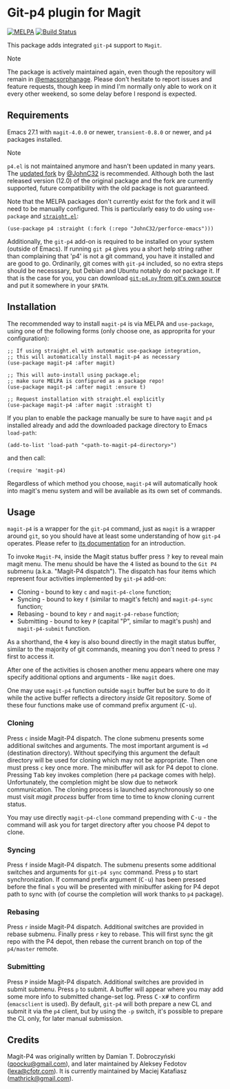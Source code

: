 # Git-p4 plugin for Magit #

[![MELPA](http://melpa.org/packages/magit-p4-badge.svg)](http://melpa.org/#/magit-p4)
[![Build Status](https://github.com/emacsorphanage/magit-p4/actions/workflows/test.yml/badge.svg)](https://travis-ci.org/lexa/magit-p4)

This package adds integrated `git-p4` support to `Magit`.

> [!NOTE]
> The package is actively maintained again, even though the repository will remain in
> [@emacsorphanage](https://github.com/emacsorphanage). Please don't hesitate to report
> issues and feature requests, though keep in mind I'm normally only able to work on it
> every other weekend, so some delay before I respond is expected.

## Requirements ##

Emacs 27.1 with `magit-4.0.0` or newer, `transient-0.8.0` or newer, and `p4` packages
installed.

> [!NOTE]
> `p4.el` is not maintained anymore and hasn't been updated in many years. The [updated
> fork](https://github.com/JohnC32/perforce-emacs) by
> [@JohnC32](https://github.com/JohnC32) is recommended. Although both the last released
> version (12.0) of the original package and the fork are currently supported, future
> compatibility with the old package is not guaranteed.
>
> Note that the MELPA packages don't currently exist for the fork and it will need to be
> manually configured. This is particularly easy to do using `use-package` and
> [`straight.el`](https://github.com/radian-software/straight.el):
>
> ```
> (use-package p4 :straight (:fork (:repo "JohnC32/perforce-emacs")))
> ```

Additionally, the `git-p4` add-on is required to be installed on your system (outside of
Emacs). If running `git p4` gives you a short help string rather than complaining that
'p4' is not a git command, you have it installed and are good to go. Ordinarily, git comes
with `git-p4` included, so no extra steps should be necesssary, but Debian and Ubuntu
notably do _not_ package it. If that is the case for you, you can download [`git-p4.py`
from git's own source](https://github.com/git/git/blob/master/git-p4.py) and put it
somewhere in your `$PATH`.

## Installation ##

The recommended way to install `magit-p4` is via MELPA and `use-package`, using one of the
following forms (only choose one, as approprita for your configuration):

```elisp
;; If using straight.el with automatic use-package integration,
;; this will automatically install magit-p4 as necessary
(use-package magit-p4 :after magit)

;; This will auto-install using package.el;
;; make sure MELPA is configured as a package repo!
(use-package magit-p4 :after magit :ensure t)

;; Request installation with straight.el explicitly
(use-package magit-p4 :after magit :straight t)
```

If you plan to enable the package manually be sure to have `magit` and `p4` installed
already and add the downloaded package directory to Emacs `load-path`:

    (add-to-list 'load-path "<path-to-magit-p4-directory>")

and then call:

    (require 'magit-p4)

Regardless of which method you choose, `magit-p4` will automatically hook into magit's
menu system and will be available as its own set of commands.

## Usage ##

`magit-p4` is a wrapper for the `git-p4` command, just as `magit` is a
wrapper around `git`, so you should have at least some understanding
of how `git-p4` operates. Please refer to [its
documentation](https://git-scm.com/docs/git-p4) for an introduction.

To invoke `Magit-P4`, inside the Magit status buffer press
<kbd>?</kbd> key to reveal main magit menu. The menu should be have
the <kbd>4</kbd> listed as bound to the `Git P4` submenu
(a.k.a. "Magit-P4 dispatch"). The dispatch has four items which
represent four activities implemented by `git-p4` add-on:

* Cloning - bound to key <kbd>`c`</kbd> and `magit-p4-clone` function;
* Syncing - bound to key <kbd>`f`</kbd> (similar to magit's fetch) and `magit-p4-sync` function;
* Rebasing - bound to key <kbd>`r`</kbd> and `magit-p4-rebase` function;
* Submitting - bound to key <kbd>`P`</kbd> (capital "P", similar to magit's push) and `magit-p4-submit` function.

As a shorthand, the <kbd>4</kbd> key is also bound directly in the magit status buffer,
similar to the majority of git commands, meaning you don't need to press <kbd>?</kbd>
first to access it.

After one of the activities is chosen another menu appears where one may specify
additional options and arguments - like `magit` does.

One may use `magit-p4` function outside `magit` buffer but be sure to do it while the
active buffer reflects a directory _inside_ Git repository. Some of these four functions
make use of command prefix argument (<kbd>C-u</kbd>).

### Cloning ###

Press <kbd>`c`</kbd> inside Magit-P4 dispatch. The clone submenu
presents some additional switches and arguments. The most important
argument is `=d` (destination directory). Without specifying this
argument the default directory will be used for cloning which may not
be appropriate. Then one must press <kbd>`c`</kbd> key once more. The
minibuffer will ask for P4 depot to clone. Pressing <kbd>Tab</kbd> key
invokes completion (here `p4` package comes with help). Unfortunately,
the completion might be slow due to network communication. The
cloning process is launched asynchronously so one must visit *magit
process* buffer from time to time to know cloning current status.

You may use directly `magit-p4-clone` command prepending with <kbd>C-u</kbd> - the command
will ask you for target directory after you choose P4 depot to clone.

### Syncing ###

Press <kbd>`f`</kbd> inside Magit-P4 dispatch. The submenu presents
some additional switches and arguments for `git-p4 sync`
command. Press <kbd>`p`</kbd> to start synchronization. If command
prefix argument (<kbd>C-u</kbd>) has been pressed before the final
<kbd>`s`</kbd> you will be presented with minibuffer asking for P4
depot path to sync with (of course the completion will work thanks to
`p4` package).

### Rebasing ###

Press <kbd>`r`</kbd> inside Magit-P4 dispatch. Additional switches are provided in rebase
submenu. Finally press <kbd>`r`</kbd> key to rebase. This will first sync the git repo
with the P4 depot, then rebase the current branch on top of the `p4/master` remote.

### Submitting ###

Press <kbd>`P`</kbd> inside Magit-P4 dispatch. Additional switches are
provided in submit submenu. Press <kbd>`p`</kbd> to submit. A buffer
will appear where you may add some more info to submitted change-set
log. Press <kbd>C-x</kbd><kbd>#</kbd> to confirm (`emacsclient` is
used). By default, `git-p4` will both prepare a new CL and submit it
via the `p4` client, but by using the `-p` switch, it's possible to
prepare the CL only, for later manual submission.

## Credits ##

Magit-P4 was originally written by Damian T. Dobroczyński (<qoocku@gmail.com>), and later
maintained by Aleksey Fedotov (<lexa@cfotr.com>). It is currently maintained by Maciej
Katafiasz (<mathrick@gmail.com>).
